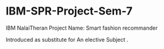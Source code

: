 # IBM-SPR-Project-Sem-7
IBM NalaiTheran Project Name: Smart fashion recommander 

Introduced as substitute for An elective Subject .
